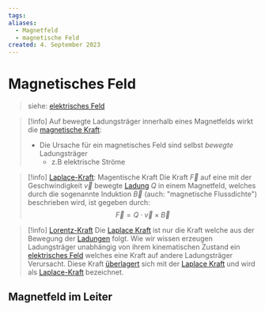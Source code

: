 ```yaml
---
tags: 
aliases:
  - Magnetfeld
  - magnetische Feld
created: 4. September 2023
---
```


# Magnetisches Feld

> siehe: [elektrisches Feld](elektrisches%20Feld.md) 

> [!info] Auf bewegte Ladungsträger innerhalb eines Magnetfelds wirkt die [magnetische Kraft](Laplace-Kraft.md):
> - Die Ursache für ein magnetisches Feld sind selbst *bewegte* Ladungsträger
>   - z.B elektrische Ströme

> [!info] [Laplace-Kraft](Laplace-Kraft.md): Magentische Kraft
> Die Kraft $\vec{F}$ auf eine mit der Geschwindigkeit $\vec{v}$ bewegte [Ladung](elektrische%20Ladung.md) $Q$ in einem Magnetfeld, welches durch die sogenannte Induktion $\vec{B}$ (auch: "magnetische Flussdichte") beschrieben wird, ist gegeben durch:
> $$ \vec{F} = Q\cdot \vec{v}\times \vec{B}$$

> [!info] [Lorentz-Kraft](Lorentz-Kraft.md)
> Die [Laplace Kraft](Laplace-Kraft.md) ist nur die Kraft welche aus der Bewegung der [Ladungen](elektrische%20Ladung.md) folgt.
> Wie wir wissen erzeugen Ladungsträger unabhängig von ihrem kinematischen Zustand ein [elektrisches Feld](elektrisches%20Feld.md) welches eine Kraft auf andere Ladungsträger Verursacht.
> Diese Kraft [überlagert](Superpositionsprinzip.md) sich mit der [Laplace Kraft](Laplace-Kraft.md) und wird als [Laplace-Kraft](Laplace-Kraft.md) bezeichnet.

## Magnetfeld im Leiter